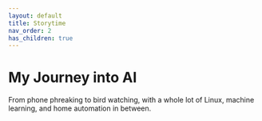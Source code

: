 ```yaml
---
layout: default
title: Storytime
nav_order: 2
has_children: true
---
```


# My Journey into AI 
From phone phreaking to bird watching, with a whole lot of Linux, machine learning, and home automation in between.
